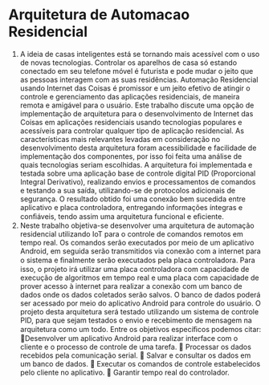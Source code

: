 # Arquitetura de Automacao Residencial

1. A ideia de casas inteligentes está se tornando mais acessível com o uso de novas tecnologias.
Controlar os aparelhos de casa só estando conectado em seu telefone móvel é
futurista e pode mudar o jeito que as pessoas interagem com as suas residências. Automação
Residencial usando Internet das Coisas é promissor e um jeito efetivo de atingir
o controle e gerenciamento das aplicações residenciais, de maneira remota e amigável
para o usuário. Este trabalho discute uma opção de implementação de arquitetura
para o desenvolvimento de Internet das Coisas em aplicações residenciais usando
tecnologias populares e acessíveis para controlar qualquer tipo de aplicação residencial.
As características mais relevantes levadas em consideração no desenvolvimento desta
arquitetura foram acessibilidade e facilidade de implementação dos componentes, por
isso foi feita uma análise de quais tecnologias seriam escolhidas. A arquitetura foi
implementada e testada sobre uma aplicação base de controle digital PID (Proporcional
Integral Derivativo), realizando envios e processamentos de comandos e testando a sua
saída, utilizando-se de protocolos adicionais de segurança. O resultado obtido foi uma
conexão bem sucedida entre aplicativo e placa controladora, entregando informações
íntegras e conﬁáveis, tendo assim uma arquitetura funcional e eﬁciente.
2. Neste trabalho objetiva-se desenvolver uma arquitetura de automação residencial
utilizando IoT para o controle de comandos remotos em tempo real. Os comandos
serão executados por meio de um aplicativo Android, em seguida serão transmitidos
via conexão com a internet para o sistema e ﬁnalmente serão executados pela placa controladora.
Para isso, o projeto irá utilizar uma placa controladora com capacidade de
execução de algoritmos em tempo real e uma placa com capacidade de prover acesso à
internet para realizar a conexão com um banco de dados onde os dados coletados serão
salvos. O banco de dados poderá ser acessado por meio do aplicativo Android para
controle do usuário. O projeto desta arquitetura será testado utilizando um sistema
de controle PID, para que sejam testados o envio e recebimento de mensagem na
arquitetura como um todo.
Entre os objetivos especíﬁcos podemos citar:
Desenvolver um aplicativo Android para realizar interface com o cliente e o
processo de controle de uma tarefa.
 Processar os dados recebidos pela comunicação serial.
 Salvar e consultar os dados em um banco de dados.
 Executar os comandos de controle estabelecidos pelo cliente no aplicativo.
 Garantir tempo real do controlador.
